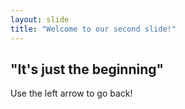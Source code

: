 ```yaml
---
layout: slide
title: "Welcome to our second slide!"
---
```

"It's just the beginning"
---
Use the left arrow to go back!

